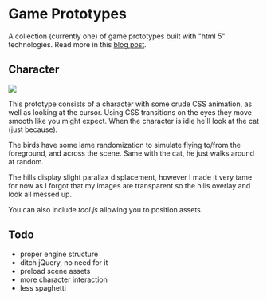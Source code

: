 
# Game Prototypes

 A collection (currently one) of game prototypes built
 with "html 5" technologies. Read more in this [blog post](http://f.cl.ly/items/1L1Z1v1J0N2Y2r2L2h0w/Screenshot.png).

## Character

  ![](http://d.pr/JUdJ+) 

  This prototype consists of a character with some crude
  CSS animation, as well as looking at the cursor. Using
  CSS transitions on the eyes they move smooth like you
  might expect. When the character is idle he'll look at the cat (just because).
  
  The birds have some lame randomization to simulate flying to/from
  the foreground, and across the scene. Same with the cat, he just
  walks around at random.
  
  The hills display slight parallax displacement, however I made
  it very tame for now as I forgot that my images are transparent
  so the hills overlay and look all messed up.
  
  You can also include _tool.js_ allowing you to position assets.


## Todo

  - proper engine structure
  - ditch jQuery, no need for it
  - preload scene assets
  - more character interaction
  - less spaghetti